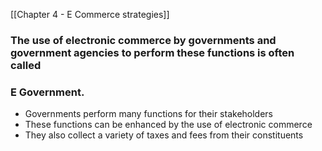 
[[Chapter 4 - E Commerce strategies]]

### The use of electronic commerce by governments and government agencies to perform these functions is often called 
### E Government.

- Governments perform many functions for their stakeholders
- These functions can be enhanced by the use of electronic commerce
- They also collect a variety of taxes and fees from their constituents